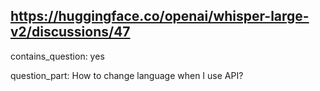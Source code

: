 ## https://huggingface.co/openai/whisper-large-v2/discussions/47

contains_question: yes

question_part: How to change language when I use API?